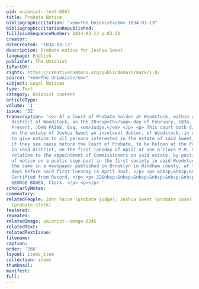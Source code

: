 ```yaml
---
pid: unionist--text-0267
title: Probate Notice
bibliographicCitation: "<em>The Unionist</em> 1834-03-13"
bibliographicCitationRepublished: 
fullIssueSequenceNumber: 1834-03-13 p.03.31
creator: 
dateCreated: '1834-03-13'
description: Probate notice for Joshua Sweet
language: English
publisher: The Unionist
IsPartOf: 
rights: https://creativecommons.org/publicdomain/mark/1.0/
source: "<em>The Unionist</em>"
subject: Legal Notices
type: Text
category: Unionist content
articleType: 
volume: '1'
issue: '32'
transcription: '<p> AT a Court of Probate holden at Woodstock, within and for the
  district of Woodstock, on the 20<sup>th</sup> day of February, 1834. </p> <p align="center">
  Present, JOHN PAINE, Esq. <em>Judge.</em> </p> <p> This court doth direct the Trustees
  on the estate of Joshua Sweet an insolvent debtor, of Woodstock, in said district,
  to give notice to all persons interested in the estate of said Sweet, to appear
  if they see cause before the Court of Probate, to be holden at the Probate office
  in said district, on the first Tuesday of April at one o’clock P.M. to be heard
  relative to the appointment of Commissioners on said estate, by posting said order
  of notice on a public sign-post in the first society in said Woodstock, and by advertising
  the same in a newspaper published in Brooklyn in Windham county, at least twenty
  days before said first Tuesday in April next. </p> <p> &nbsp;&nbsp;&nbsp;&nbsp;&nbsp;&nbsp;&nbsp;&nbsp;&nbsp;&nbsp;&nbsp;&nbsp;&nbsp;&nbsp;&nbsp;&nbsp;&nbsp;&nbsp;&nbsp;&nbsp;&nbsp;&nbsp;&nbsp;
  Certified from Record, </p> <p> 22&nbsp;&nbsp;&nbsp;&nbsp;&nbsp;&nbsp;&nbsp;&nbsp;&nbsp;&nbsp;&nbsp;&nbsp;&nbsp;&nbsp;&nbsp;&nbsp;&nbsp;&nbsp;&nbsp;&nbsp;&nbsp;&nbsp;&nbsp;&nbsp;&nbsp;&nbsp;&nbsp;&nbsp;&nbsp;&nbsp;&nbsp;&nbsp;&nbsp;&nbsp;&nbsp;&nbsp;&nbsp;&nbsp;&nbsp;&nbsp;&nbsp;&nbsp;&nbsp;
  GEORGE BOWEN, Clerk. </p> <p></p> '
scholarlyNotes: 
commentary: 
relatedPeople: John Paine (probate judge); Joshua Sweet (probate case); George Bowen
  (probate clerk)
featured: 
repeated: 
relatedImage: unionist--image-0245
relatedText: 
relatedTextIssue: 
filename: 
caption: 
order: '266'
layout: items_item
collection: items
thumbnail: 
manifest: 
full: 
---
```

